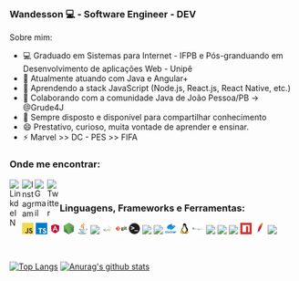 ### Wandesson 💻 - Software Engineer - DEV

Sobre mim:
- 💻 Graduado em Sistemas para Internet - IFPB e Pós-granduando em Desenvolvimento de aplicações Web - Unipê
- 🔭 Atualmente atuando com Java e Angular+
- 🌱 Aprendendo a stack JavaScript (Node.js, React.js, React Native, etc.)
- 👯 Colaborando com a comunidade Java de João Pessoa/PB -> @Grude4J
- 💬 Sempre disposto e disponível para compartilhar conhecimento
- 😄 Prestativo, curioso, muita vontade de aprender e ensinar.
- ⚡ Marvel >> DC - PES >> FIFA

### Onde me encontrar:
<a target="_blank" href="https://www.linkedin.com/in/wandesson-soares-79808a6b/">
  <img align="left" alt="LinkdeIN" width="22px" src="https://cdn.jsdelivr.net/npm/simple-icons@v3/icons/linkedin.svg" />
</a>
<a target="_blank" href="https://www.instagram.com/wandessonsoares/">
  <img align="left" alt="Instagram" width="22px" src="https://cdn.jsdelivr.net/npm/simple-icons@v3/icons/instagram.svg" />
</a>
<a target="_blank" href="mailto:wandessonsilvatsi@gmail.com">
  <img align="left" alt="Gmail" width="22px" src="https://cdn.jsdelivr.net/npm/simple-icons@v3/icons/gmail.svg" />
</a>
<a target="_blank" href="https://twiiter.com/WandessonSoares">
  <img align="left" alt="Twitter" width="22px" src="https://cdn.jsdelivr.net/npm/simple-icons@v3/icons/twitter.svg" />
</a>

<br/>

### Linguagens, Frameworks e Ferramentas:

<code><img height="20" src="https://raw.githubusercontent.com/github/explore/80688e429a7d4ef2fca1e82350fe8e3517d3494d/topics/javascript/javascript.png"></code>
<code><img height="20" src="https://raw.githubusercontent.com/github/explore/80688e429a7d4ef2fca1e82350fe8e3517d3494d/topics/typescript/typescript.png"></code>
<code><img height="20" src="https://raw.githubusercontent.com/github/explore/80688e429a7d4ef2fca1e82350fe8e3517d3494d/topics/angular/angular.png"></code>
<code><img height="20" src="https://raw.githubusercontent.com/github/explore/80688e429a7d4ef2fca1e82350fe8e3517d3494d/topics/nodejs/nodejs.png"></code>
<code><img height="20" src="https://raw.githubusercontent.com/github/explore/80688e429a7d4ef2fca1e82350fe8e3517d3494d/topics/java/java.png"></code>
<code><img height="20" src="https://i.morioh.com/200613/fdabf800.jpg"></code>
<code><img height="20" src="https://raw.githubusercontent.com/github/explore/80688e429a7d4ef2fca1e82350fe8e3517d3494d/topics/mysql/mysql.png"></code>
<code><img height="20" src="https://raw.githubusercontent.com/github/explore/80688e429a7d4ef2fca1e82350fe8e3517d3494d/topics/git/git.png"></code>
<code><img height="20" src="https://raw.githubusercontent.com/github/explore/80688e429a7d4ef2fca1e82350fe8e3517d3494d/topics/terminal/terminal.png"></code>
<code><img height="20" src="https://s3.amazonaws.com/media-p.slid.es/uploads/327261/images/5065937/pm-logo-vert.png"></code>
<code><img height="20" src="https://s.gravatar.com/avatar/c36e7e0d5554c4ab2d65e6c7caf68db3?size=496&default=retro"></code>
<code><img height="20" src="https://raw.githubusercontent.com/github/explore/80688e429a7d4ef2fca1e82350fe8e3517d3494d/topics/docker/docker.png"></code>
<code><img height="20" src="https://raw.githubusercontent.com/github/explore/80688e429a7d4ef2fca1e82350fe8e3517d3494d/topics/linux/linux.png"></code>
<code><img height="20" src="https://raw.githubusercontent.com/github/explore/80688e429a7d4ef2fca1e82350fe8e3517d3494d/topics/mongodb/mongodb.png"></code>
<code><img height="20" src="https://img1.gratispng.com/20180402/evq/kisspng-eclipse-foundation-integrated-development-environm-eclipse-5ac242125dced8.1356317415226803383842.jpg"></code>
<code><img height="20" src="https://cdn.iconscout.com/icon/free/png-256/oracle-226044.png"></code>
<code><img height="20" src="https://code.visualstudio.com/assets/updates/1_35/logo-stable.png"></code>
<code><img height="20" src="https://raw.githubusercontent.com/github/explore/80688e429a7d4ef2fca1e82350fe8e3517d3494d/topics/npm/npm.png"></code>
<code><img height="20" src="https://raw.githubusercontent.com/github/explore/80688e429a7d4ef2fca1e82350fe8e3517d3494d/topics/maven/maven.png"></code>
<code><img height="20" src="https://cdn.iconscout.com/icon/free/png-256/gitlab-5-569491.png"></code>

<br/>

[![Top Langs](https://github-readme-stats.vercel.app/api/top-langs/?username=wandessonsoares)](https://github.com/wandessonsoares/)
[![Anurag's github stats](https://github-readme-stats.vercel.app/api?username=wandessonsoares&show_icons=true)](https://github.com/wandessonsoares/)
<br/>

